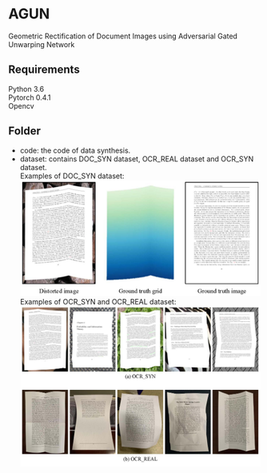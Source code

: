 # AGUN
Geometric Rectification of Document Images using Adversarial Gated Unwarping Network  
## Requirements  
Python 3.6  
Pytorch 0.4.1  
Opencv  
## Folder  
* code: the code of data synthesis.  
* dataset: contains DOC_SYN dataset, OCR_REAL dataset and OCR_SYN dataset.  
Examples of DOC_SYN dataset:  
![DOC_SYN](https://github.com/XiyanLiu/AGUN/blob/master/Material/doc_syn.jpg)  
Examples of OCR_SYN and OCR_REAL dataset:  
![DOC_SYN](https://github.com/XiyanLiu/AGUN/blob/master/Material/ocr.jpg)
